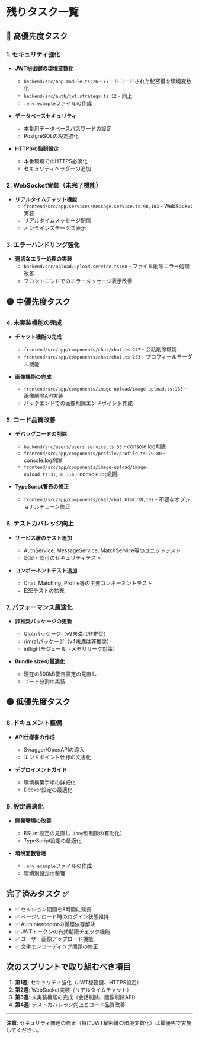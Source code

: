 # 残りタスク一覧

## 🔴 高優先度タスク

### 1. セキュリティ強化
- **JWT秘密鍵の環境変数化**
  - `backend/src/app.module.ts:26` - ハードコードされた秘密鍵を環境変数化
  - `backend/src/auth/jwt.strategy.ts:12` - 同上
  - `.env.example`ファイルの作成

- **データベースセキュリティ**
  - 本番用データベースパスワードの設定
  - PostgreSQLの設定強化

- **HTTPSの強制設定**
  - 本番環境でのHTTPS必須化
  - セキュリティヘッダーの追加

### 2. WebSocket実装（未完了機能）
- **リアルタイムチャット機能**
  - `frontend/src/app/services/message.service.ts:98,103` - WebSocket実装
  - リアルタイムメッセージ配信
  - オンラインステータス表示

### 3. エラーハンドリング強化
- **適切なエラー処理の実装**
  - `backend/src/upload/upload.service.ts:68` - ファイル削除エラー処理改善
  - フロントエンドでのエラーメッセージ表示改善

## 🟡 中優先度タスク

### 4. 未実装機能の完成
- **チャット機能の完成**
  - `frontend/src/app/components/chat/chat.ts:247` - 会話削除機能
  - `frontend/src/app/components/chat/chat.ts:253` - プロフィールモーダル機能

- **画像機能の完成**
  - `frontend/src/app/components/image-upload/image-upload.ts:135` - 画像削除API実装
  - バックエンドでの画像削除エンドポイント作成

### 5. コード品質改善
- **デバッグコードの削除**
  - `backend/src/users/users.service.ts:55` - console.log削除
  - `frontend/src/app/components/profile/profile.ts:79-80` - console.log削除
  - `frontend/src/app/components/image-upload/image-upload.ts:31,38,114` - console.log削除

- **TypeScript警告の修正**
  - `frontend/src/app/components/chat/chat.html:38,107` - 不要なオプショナルチェーン修正

### 6. テストカバレッジ向上
- **サービス層のテスト追加**
  - AuthService, MessageService, MatchService等のユニットテスト
  - 認証・認可のセキュリティテスト

- **コンポーネントテスト追加**
  - Chat, Matching, Profile等の主要コンポーネントテスト
  - E2Eテストの拡充

### 7. パフォーマンス最適化
- **非推奨パッケージの更新**
  - Globパッケージ（v9未満は非推奨）
  - rimrafパッケージ（v4未満は非推奨）
  - inflightモジュール（メモリリーク対策）

- **Bundle sizeの最適化**
  - 現在の500kB警告設定の見直し
  - コード分割の実装

## 🟢 低優先度タスク

### 8. ドキュメント整備
- **API仕様書の作成**
  - Swagger/OpenAPIの導入
  - エンドポイント仕様の文書化

- **デプロイメントガイド**
  - 環境構築手順の詳細化
  - Docker設定の最適化

### 9. 設定最適化
- **開発環境の改善**
  - ESLint設定の見直し（`any`型制限の有効化）
  - TypeScript設定の最適化

- **環境変数管理**
  - `.env.example`ファイルの作成
  - 環境別設定の整理

## 完了済みタスク ✅

- ✅ セッション期間を8時間に延長
- ✅ ページリロード時のログイン状態維持
- ✅ AuthInterceptorの循環依存解決
- ✅ JWTトークンの有効期限チェック機能
- ✅ ユーザー画像アップロード機能
- ✅ 文字エンコーディング問題の修正

## 次のスプリントで取り組むべき項目

1. **第1週**: セキュリティ強化（JWT秘密鍵、HTTPS設定）
2. **第2週**: WebSocket実装（リアルタイムチャット）
3. **第3週**: 未実装機能の完成（会話削除、画像削除API）
4. **第4週**: テストカバレッジ向上とコード品質改善

---

**注意**: セキュリティ関連の修正（特にJWT秘密鍵の環境変数化）は最優先で実施してください。